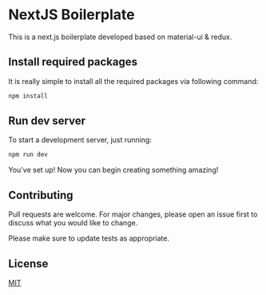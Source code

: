 # NextJS Boilerplate

This is a next.js boilerplate developed based on material-ui & redux.

## Install required packages

It is really simple to install all the required packages via following command:

```bash
npm install
```

## Run dev server

To start a development server, just running:

```bash
npm run dev
```

You've set up! Now you can begin creating something amazing!

## Contributing
Pull requests are welcome. For major changes, please open an issue first to discuss what you would like to change.

Please make sure to update tests as appropriate.

## License
[MIT](https://choosealicense.com/licenses/mit/)